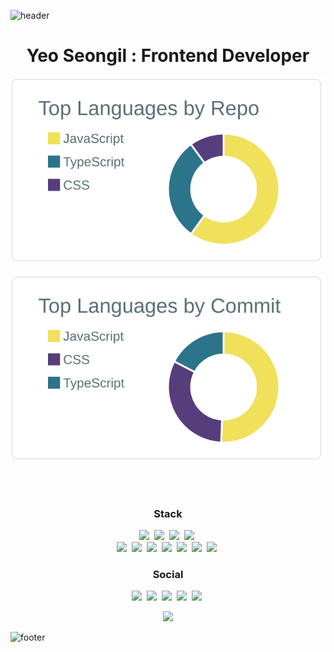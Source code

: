 
![header](https://capsule-render.vercel.app/api?type=wave&color=auto&height=300&section=header&text=YeoSeongil%20Lee&fontSize=90)
<h1 align="center">Yeo Seongil : Frontend Developer</h1>     
<p align="center">
   <img src="https://raw.githubusercontent.com/YeoSeongil/YeoSeongil/main/profile-summary-card-output/default/1-repos-per-language.svg"/></a>&nbsp 
   <img src="https://raw.githubusercontent.com/YeoSeongil/YeoSeongil/main/profile-summary-card-output/default/2-most-commit-language.svg"/></a>&nbsp 
</p>
</br>
<h3 align="center">Stack</h3>
<p align="center">
  <img src="https://img.shields.io/badge/JavaScript-yellow?style=flat-square&logo=JavaScript&logoColor=white"/></a>&nbsp 
  <img src="https://img.shields.io/badge/TypeScript-blue?style=flat-square&logo=TypeScript&logoColor=white"/></a>&nbsp 
  <img src="https://img.shields.io/badge/React-243b5b?style=flat-square&logo=React&logoColor=white"/></a>&nbsp 
  <img src="https://img.shields.io/badge/Redux-764ABC?style=flat-square&logo=Redux&logoColor=white"/></a>&nbsp 
  <br>
  <img src="https://img.shields.io/badge/MongoDB-47A248?style=flat-square&logo=MongoDB&logoColor=white"/></a>&nbsp 
  <img src="https://img.shields.io/badge/Firebase-FF1111?style=flat-square&logo=Firebase&logoColor=white"/></a>&nbsp 
  <img src="https://img.shields.io/badge/GraphQL-E10098?style=flat-square&logo=GraphQL&logoColor=white"/></a>&nbsp 
  <img src="https://img.shields.io/badge/npm-CB3837?style=flat-square&logo=NPM&logoColor=white"/></a>&nbsp 
  <img src="https://img.shields.io/badge/Node.js-green?style=flat-square&logo=node.js&logoColor=white"/></a>&nbsp 
  <img src="https://img.shields.io/badge/css-1572B6?style=flat-square&logo=css3&logoColor=white"/></a>&nbsp 
  <img src="https://img.shields.io/badge/Next.js-000000?style=flat-square&logo=Next.js&logoColor=white"/></a>&nbsp 
</p>
<h3 align="center">Social</h3>
<p align="center">
  <a href="https://www.facebook.com/profile.php?id=100006827970975"><img src="https://img.shields.io/badge/facebook-1877f2?style=flat-square&logo=facebook&logoColor=white&link=https://www.facebook.com/profile.php?id=100006827970975"/></a>&nbsp
  <a href="https://www.instagram.com/zlo.orv.ko/"><img src="http://img.shields.io/badge/-Instagram%20-ff69b4?style=flat-square&logo=instagram&logoColor=white&link=https://www.instagram.com/zlo.orv.ko/"/></a>&nbsp
  <a href="https://velog.io/@seongil_yeo"><img src="http://img.shields.io/badge/-Tech%20blog-black?style=flat-square&logo=github&link=https://velog.io/@seongil_yeo"/></a>&nbsp
  <a href="mailto:seongil5803@gmail.com"><img src="https://img.shields.io/badge/Gmail-d14836?style=flat-square&logo=Gmail&logoColor=white&link=mailto:seongil5803@gmail.com"/></a>&nbsp
  <a href="mailto:seongil5803@naver.com"><img src="https://img.shields.io/badge/Kakao-yellow?style=flat-square&logo=Kakao&logoColor=white&link=mailto:seongil5803@naver.com"/></a>&nbsp
</p>
<p align="center">
  <a href="https://hits.seeyoufarm.com"><img src="https://hits.seeyoufarm.com/api/count/incr/badge.svg?url=https%3A%2F%2Fgithub.com%2FYeoSeongil%2Fhit-counter&count_bg=%2393E1DC&title_bg=%23929292&icon=&icon_color=%23FFFFFF&title=hits&edge_flat=false"/></a>
</p>

![footer](https://capsule-render.vercel.app/api?type=wave&color=auto&height=200&section=footer&text=%20&fontSize=90)
